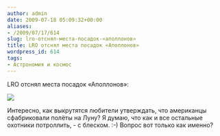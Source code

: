 ```yaml
---
author: admin
date: 2009-07-18 05:09:32+00:00
aliases:
- /2009/07/17/614
slug: lro-отснял-места-посадок-«аполлонов»
title: LRO отснял места посадок «Аполлонов»
wordpress_id: 614
tags:
- Астрономия и космос
---
```


LRO отснял места посадок «Аполлонов»:

[![](http://www.nasa.gov/images/content/369315main_lroc_apollo11_226new.jpg)](http://www.nasa.gov/mission_pages/LRO/main/index.html)

Интересно, как выкрутятся любители утверждать, что американцы сфабриковали полёты на Луну? Я думаю, что как и все остальные охотники потроллить, - с блеском. :-) Вопрос вот только как именно?
